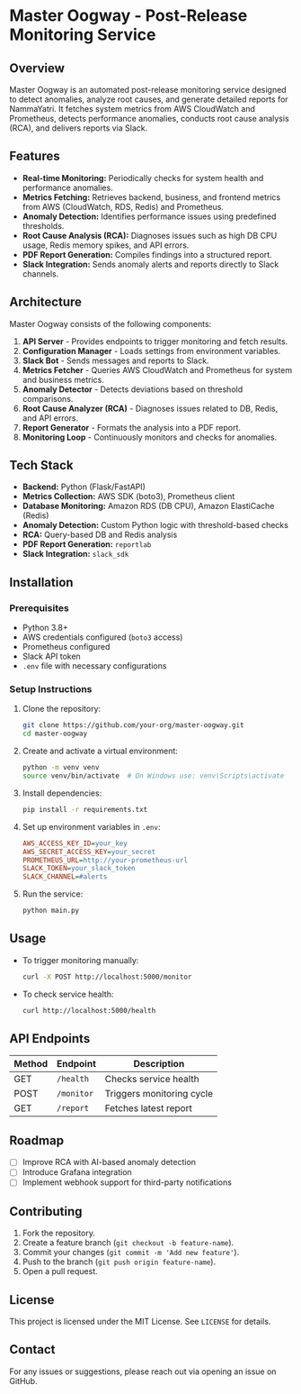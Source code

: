 # Master Oogway - Post-Release Monitoring Service

## Overview
Master Oogway is an automated post-release monitoring service designed to detect anomalies, analyze root causes, and generate detailed reports for NammaYatri. It fetches system metrics from AWS CloudWatch and Prometheus, detects performance anomalies, conducts root cause analysis (RCA), and delivers reports via Slack.

## Features
- **Real-time Monitoring:** Periodically checks for system health and performance anomalies.
- **Metrics Fetching:** Retrieves backend, business, and frontend metrics from AWS (CloudWatch, RDS, Redis) and Prometheus.
- **Anomaly Detection:** Identifies performance issues using predefined thresholds.
- **Root Cause Analysis (RCA):** Diagnoses issues such as high DB CPU usage, Redis memory spikes, and API errors.
- **PDF Report Generation:** Compiles findings into a structured report.
- **Slack Integration:** Sends anomaly alerts and reports directly to Slack channels.

## Architecture
Master Oogway consists of the following components:

1. **API Server** - Provides endpoints to trigger monitoring and fetch results.
2. **Configuration Manager** - Loads settings from environment variables.
3. **Slack Bot** - Sends messages and reports to Slack.
4. **Metrics Fetcher** - Queries AWS CloudWatch and Prometheus for system and business metrics.
5. **Anomaly Detector** - Detects deviations based on threshold comparisons.
6. **Root Cause Analyzer (RCA)** - Diagnoses issues related to DB, Redis, and API errors.
7. **Report Generator** - Formats the analysis into a PDF report.
8. **Monitoring Loop** - Continuously monitors and checks for anomalies.

## Tech Stack
- **Backend:** Python (Flask/FastAPI)
- **Metrics Collection:** AWS SDK (boto3), Prometheus client
- **Database Monitoring:** Amazon RDS (DB CPU), Amazon ElastiCache (Redis)
- **Anomaly Detection:** Custom Python logic with threshold-based checks
- **RCA:** Query-based DB and Redis analysis
- **PDF Report Generation:** `reportlab`
- **Slack Integration:** `slack_sdk`

## Installation
### Prerequisites
- Python 3.8+
- AWS credentials configured (`boto3` access)
- Prometheus configured
- Slack API token
- `.env` file with necessary configurations

### Setup Instructions
1. Clone the repository:
   ```sh
   git clone https://github.com/your-org/master-oogway.git
   cd master-oogway
   ```
2. Create and activate a virtual environment:
   ```sh
   python -m venv venv
   source venv/bin/activate  # On Windows use: venv\Scripts\activate
   ```
3. Install dependencies:
   ```sh
   pip install -r requirements.txt
   ```
4. Set up environment variables in `.env`:
   ```ini
   AWS_ACCESS_KEY_ID=your_key
   AWS_SECRET_ACCESS_KEY=your_secret
   PROMETHEUS_URL=http://your-prometheus-url
   SLACK_TOKEN=your_slack_token
   SLACK_CHANNEL=#alerts
   ```
5. Run the service:
   ```sh
   python main.py
   ```

## Usage
- To trigger monitoring manually:
  ```sh
  curl -X POST http://localhost:5000/monitor
  ```
- To check service health:
  ```sh
  curl http://localhost:5000/health
  ```

## API Endpoints
| Method | Endpoint            | Description                |
|--------|--------------------|----------------------------|
| GET    | `/health`          | Checks service health      |
| POST   | `/monitor`        | Triggers monitoring cycle  |
| GET    | `/report`         | Fetches latest report      |

## Roadmap
- [ ] Improve RCA with AI-based anomaly detection
- [ ] Introduce Grafana integration
- [ ] Implement webhook support for third-party notifications

## Contributing
1. Fork the repository.
2. Create a feature branch (`git checkout -b feature-name`).
3. Commit your changes (`git commit -m 'Add new feature'`).
4. Push to the branch (`git push origin feature-name`).
5. Open a pull request.

## License
This project is licensed under the MIT License. See `LICENSE` for details.

## Contact
For any issues or suggestions, please reach out via opening an issue on GitHub.

